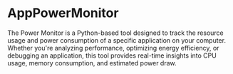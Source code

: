 # AppPowerMonitor
The Power Monitor is a Python-based tool designed to track the resource usage and power consumption of a specific application on your computer. Whether you're analyzing performance, optimizing energy efficiency, or debugging an application, this tool provides real-time insights into CPU usage, memory consumption, and estimated power draw.  

